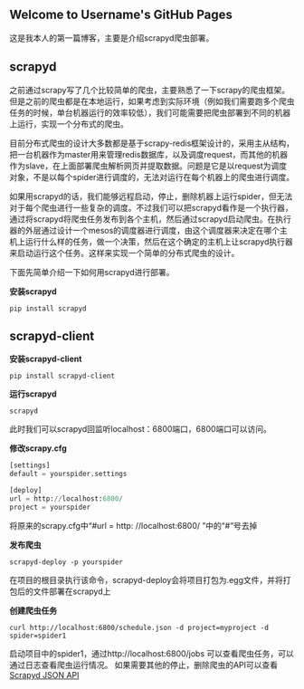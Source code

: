 ## Welcome to Username's GitHub Pages

这是我本人的第一篇博客，主要是介绍scrapyd爬虫部署。

## scrapyd
之前通过scrapy写了几个比较简单的爬虫，主要熟悉了一下scrapy的爬虫框架。但是之前的爬虫都是在本地运行，如果考虑到实际环境（例如我们需要跑多个爬虫任务的时候，单台机器运行的效率较低），我们可能需要把爬虫部署到不同的机器上运行，实现一个分布式的爬虫。

目前分布式爬虫的设计大多数都是基于scrapy-redis框架设计的，采用主从结构，把一台机器作为master用来管理redis数据库，以及调度request，而其他的机器作为slave，在上面部署爬虫解析网页并提取数据。问题是它是以request为调度对象，不是以每个spider进行调度的，无法对运行在每个机器上的爬虫进行调度。

如果用scrapyd的话，我们能够远程启动，停止，删除机器上运行spider，但无法对于每个爬虫进行一些复杂的调度。不过我们可以把scrapyd看作是一个执行器，通过将scrapyd将爬虫任务发布到各个主机，然后通过scrapyd启动爬虫。在执行器的外层通过设计一个mesos的调度器进行调度，由这个调度器来决定在哪个主机上运行什么样的任务，做一个决策，然后在这个确定的主机上让scrapyd执行器来启动运行这个任务。这样来实现一个简单的分布式爬虫的设计。

下面先简单介绍一下如何用scrapyd进行部署。

**安装scrapyd**
```shell
pip install scrapyd
```

## scrapyd-client

**安装scrapyd-client**
```
pip install scrapyd-client
```
**运行scrapyd**
```
scrapyd
```
 此时我们可以scrapyd回监听localhost：6800端口，6800端口可以访问。

**修改scrapy.cfg**
```python
[settings]
default = yourspider.settings

[deploy] 
url = http://localhost:6800/
project = yourspider 
```
将原来的scrapy.cfg中“#url = http: //localhost:6800/ ”中的“#”号去掉

**发布爬虫**
```
scrapyd-deploy -p yourspider
```
在项目的根目录执行该命令，scrapyd-deploy会将项目打包为.egg文件，并将打包后的文件部署在scrapyd上

**创建爬虫任务**
```
curl http://localhost:6800/schedule.json -d project=myproject -d spider=spider1
```
启动项目中的spider1，通过http://localhost:6800/jobs 可以查看爬虫任务，可以通过日志查看爬虫运行情况。
如果需要其他的停止，删除爬虫的API可以查看[Scrapyd JSON API](http://scrapyd.readthedocs.io/en/latest/api.html)
